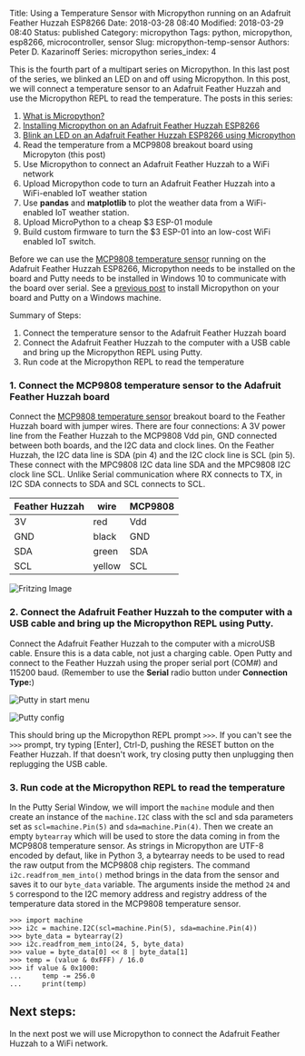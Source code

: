 Title: Using a Temperature Sensor with Micropython running on an Adafruit Feather Huzzah ESP8266
Date: 2018-03-28 08:40
Modified: 2018-03-29 08:40
Status: published
Category: micropython
Tags: python, micropython, esp8266, microcontroller, sensor
Slug: micropython-temp-sensor
Authors: Peter D. Kazarinoff
Series: micropython
series_index: 4

This is the fourth part of a multipart series on Micropython. In this last post of the series, we blinked an LED on and off using Micropython. In this post, we will connect a temperature sensor to an Adafruit Feather Huzzah and use the Micropython REPL to read the temperature. The posts in this series:

1. [What is Micropython?]({filename}what_is_micropython.md)
2. [Installing Micropython on an Adafruit Feather Huzzah ESP8266]({filename}micropython_install.md)
3. [Blink an LED on an Adafruit Feather Huzzah ESP8266 using Micropython]({filename}micropython_REPL.md)
4. Read the temperature from a MCP9808 breakout board using Micropyton (this post)
5. Use Micropython to connect an Adafruit Feather Huzzah to a WiFi network
6. Upload Micropython code to turn an Adafruit Feather Huzzah into a WiFi-enabled IoT weather station
7. Use **pandas** and **matplotlib** to plot the weather data from a WiFi-enabled IoT weather station.
8. Upload MicroPython to a cheap $3 ESP-01 module
9. Build custom firmware to turn the $3 ESP-01 into an low-cost WiFi enabled IoT switch.

Before we can use the [MCP9808 temperature sensor](https://www.adafruit.com/product/1782) running on the Adafruit Feather Huzzah ESP8266, Micropython needs to be installed on the board and Putty needs to be installed in Windows 10 to communicate with the board over serial. See a [previous post]({filename}micropython_install.md) to install Micropython on your board and Putty on a Windows machine.

Summary of Steps:

1. Connect the temperature sensor to the Adafruit Feather Huzzah board
2. Connect the Adafruit Feather Huzzah to the computer with a USB cable and bring up the Micropython REPL using Putty. 
3. Run code at the Micropython REPL to read the temperature


### 1. Connect the MCP9808 temperature sensor to the Adafruit Feather Huzzah board

Connect the [MCP9808 temperature sensor](https://www.adafruit.com/product/1782) breakout board to the Feather Huzzah board with jumper wires. There are four connections: A 3V power line from the Feather Huzzah to the MCP9808 Vdd pin, GND connected between both boards, and the I2C data and clock lines. On the Feather Huzzah, the I2C data line is SDA (pin 4) and the I2C clock line is SCL (pin 5). These connect with the MPC9808 I2C data line SDA and the MPC9808 I2C clock line SCL. Unlike Serial communication where RX connects to TX, in I2C SDA connects to SDA and SCL connects to SCL.

| Feather Huzzah | wire | MCP9808 |
| --- | --- | --- |
| 3V | red | Vdd |
| GND | black | GND |
| SDA | green | SDA |
| SCL | yellow | SCL |

![Fritzing Image]({filename}/posts/micropython/feather_huzzah_temp_sensor_fritzing.png)

### 2. Connect the Adafruit Feather Huzzah to the computer with a USB cable and bring up the Micropython REPL using Putty.

Connect the Adafruit Feather Huzzah to the computer with a microUSB cable. Ensure this is a data cable, not just a charging cable. Open Putty and connect to the Feather Huzzah using the proper serial port (COM#) and 115200 baud. (Remember to use the **Serial** radio button under **Connection Type:**)

![Putty in start menu]({filename}/posts/micropython/putty_in_start_menu.png)

![Putty config]({filename}/posts/micropython/putty_config.PNG)

This should bring up the Micropython REPL prompt ```>>>```. If you can't see the ```>>>``` prompt, try typing [Enter], Ctrl-D, pushing the RESET button on the Feather Huzzah. If that doesn't work, try closing putty then unplugging then replugging the USB cable.

### 3. Run code at the Micropython REPL to read the temperature

In the Putty Serial Window, we will import the ```machine``` module and then create an instance of the ```machine.I2C``` class with the scl and sda parameters set as ```scl=machine.Pin(5)``` and ```sda=machine.Pin(4)```.  Then we create an empty ```bytearray``` which will be used to store the data coming in from the MCP9808 temperature sensor. As strings in Micropython are UTF-8 encoded by defaut, like in Python 3, a bytearray needs to be used to read the raw output from the MCP9808 chip registers. The command ```i2c.readfrom_mem_into()``` method brings in the data from the sensor and saves it to our ```byte_data``` variable. The arguments inside the method ```24``` and ```5``` correspond to the I2C memory address and registry address of the temperature data stored in the MCP9808 temperature sensor.   

```
>>> import machine
>>> i2c = machine.I2C(scl=machine.Pin(5), sda=machine.Pin(4))
>>> byte_data = bytearray(2)
>>> i2c.readfrom_mem_into(24, 5, byte_data)
>>> value = byte_data[0] << 8 | byte_data[1]
>>> temp = (value & 0xFFF) / 16.0
>>> if value & 0x1000:
...     temp -= 256.0
...     print(temp)
```

## Next steps:
In the next post we will use Micropython to connect the Adafruit Feather Huzzah to a WiFi network.
